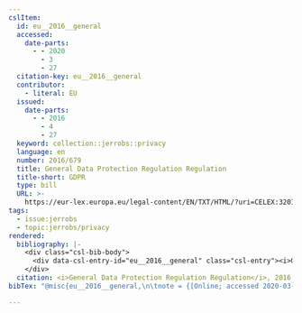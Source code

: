 ```yaml
---
cslItem:
  id: eu__2016__general
  accessed:
    date-parts:
      - - 2020
        - 3
        - 27
  citation-key: eu__2016__general
  contributor:
    - literal: EU
  issued:
    date-parts:
      - - 2016
        - 4
        - 27
  keyword: collection::jerrobs::privacy
  language: en
  number: 2016/679
  title: General Data Protection Regulation Regulation
  title-short: GDPR
  type: bill
  URL: >-
    https://eur-lex.europa.eu/legal-content/EN/TXT/HTML/?uri=CELEX:32016R0679&from=DE
tags:
  - issue:jerrobs
  - topic:jerrobs/privacy
rendered:
  bibliography: |-
    <div class="csl-bib-body">
      <div data-csl-entry-id="eu__2016__general" class="csl-entry"><i>General Data Protection Regulation Regulation</i> 2016. Available at: <a href='https://eur-lex.europa.eu/legal-content/EN/TXT/HTML/?uri=CELEX:32016R0679&#38'>https://eur-lex.europa.eu/legal-content/EN/TXT/HTML/?uri=CELEX:32016R0679&#38</a>;from=DE (Accessed: March 27, 2020).</div>
    </div>
  citation: <i>General Data Protection Regulation Regulation</i>, 2016
bibTex: "@misc{eu__2016__general,\n\tnote = {[Online; accessed 2020-03-27]},\n\tyear = {2016},\n\tmonth = {apr 27},\n\ttitle = {General {Data} {Protection} {Regulation} {Regulation}},\n\thowpublished = {https://eur-lex.europa.eu/legal-content/EN/TXT/HTML/?uri=CELEX:32016R0679&from=DE},\n}\n\n"

---
```

